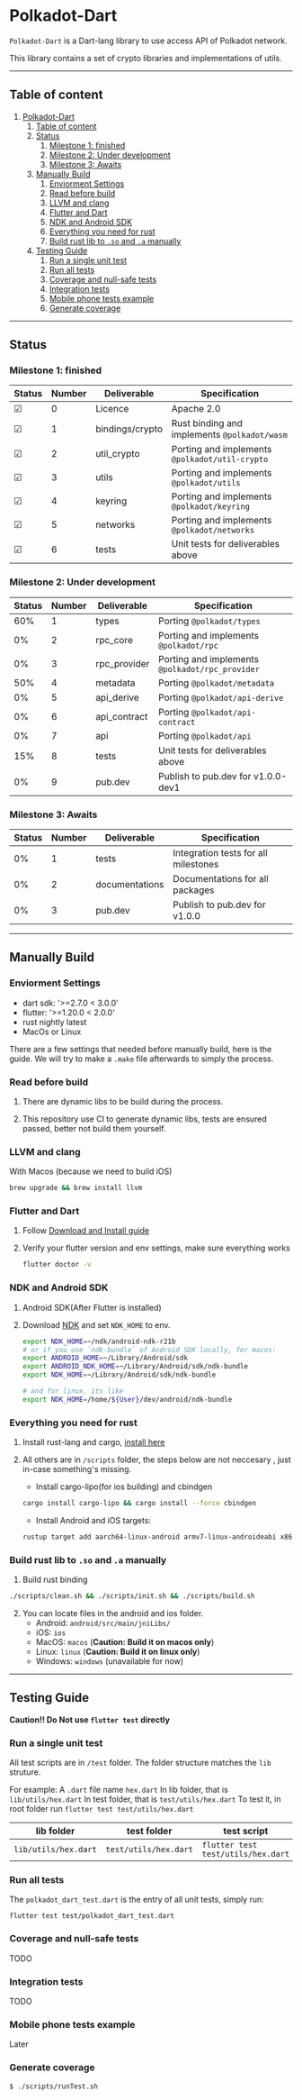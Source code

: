 # Polkadot-Dart

`Polkadot-Dart` is a Dart-lang library to use access API of Polkadot network.

This library contains a set of crypto libraries and implementations of utils.

---
## Table of content
1. [Polkadot-Dart](#polkadot-dart)
   1. [Table of content](#table-of-content)
   2. [Status](#status)
      1. [Milestone 1: finished](#milestone-1-finished)
      2. [Milestone 2: Under development](#milestone-2-under-development)
      3. [Milestone 3: Awaits](#milestone-3-awaits)
   3. [Manually Build](#manually-build)
      1. [Enviorment Settings](#enviorment-settings)
      2. [Read before build](#read-before-build)
      3. [LLVM and clang](#llvm-and-clang)
      4. [Flutter and Dart](#flutter-and-dart)
      5. [NDK and Android SDK](#ndk-and-android-sdk)
      6. [Everything you need for rust](#everything-you-need-for-rust)
      7. [Build rust lib to `.so` and `.a` manually](#build-rust-lib-to-so-and-a-manually)
   4. [Testing Guide](#testing-guide)
      1. [Run a single unit test](#run-a-single-unit-test)
      2. [Run all tests](#run-all-tests)
      3. [Coverage and null-safe tests](#coverage-and-null-safe-tests)
      4. [Integration tests](#integration-tests)
      5. [Mobile phone tests example](#mobile-phone-tests-example)
      6. [Generate coverage](#generate-coverage)

---
## Status

### Milestone 1: finished

| Status  | Number | Deliverable     | Specification                                  |
| ------- | ------ | --------------- | ---------------------------------------------- |
| &#9745; | 0      | Licence         | Apache 2.0                                     |
| &#9745; | 1      | bindings/crypto | Rust binding and implements `@polkadot/wasm`   |
| &#9745; | 2      | util_crypto     | Porting and implements `@polkadot/util-crypto` |
| &#9745; | 3      | utils           | Porting and implements `@polkadot/utils`       |
| &#9745; | 4      | keyring         | Porting and implements `@polkadot/keyring`     |
| &#9745; | 5      | networks        | Porting and implements `@polkadot/networks`    |
| &#9745; | 6      | tests           | Unit tests for deliverables above              |

### Milestone 2: Under development

| Status | Number | Deliverable  | Specification                                   |
| ------ | ------ | ------------ | ----------------------------------------------- |
| 60%    | 1      | types        | Porting `@polkadot/types`                       |
| 0%     | 2      | rpc_core     | Porting and implements `@polkadot/rpc`          |
| 0%     | 3      | rpc_provider | Porting and implements `@polkadot/rpc_provider` |
| 50%    | 4      | metadata     | Porting  `@polkadot/metadata`                   |
| 0%     | 5      | api_derive   | Porting  `@polkadot/api-derive`                 |
| 0%     | 6      | api_contract | Porting  `@polkadot/api-contract`               |
| 0%     | 7      | api          | Porting  `@polkadot/api`                        |
| 15%    | 8      | tests        | Unit tests for deliverables above               |
| 0%     | 9      | pub.dev      | Publish to pub.dev for v1.0.0-dev1              |

### Milestone 3: Awaits

| Status | Number | Deliverable    | Specification                        |
| ------ | ------ | -------------- | ------------------------------------ |
| 0%     | 1      | tests          | Integration tests for all milestones |
| 0%     | 2      | documentations | Documentations for all packages      |
| 0%     | 3      | pub.dev        | Publish to pub.dev for v1.0.0        |

---
## Manually Build
### Enviorment Settings
* dart sdk: '>=2.7.0 < 3.0.0'
* flutter: '>=1.20.0 < 2.0.0'
* rust nightly latest
* MacOs or Linux
  
There are a few settings that needed before manually build, here is the guide.
We will try to make a `.make` file afterwards to simply the process.

### Read before build
1. There are dynamic libs to be build during the process.
   
2. This repository use CI to generate dynamic libs, tests are ensured passed, better not build them yourself.



### LLVM and clang

With Macos (because we need to build iOS)

```bash
brew upgrade && brew install llvm
```

### Flutter and Dart
1. Follow [Download and Install guide](https://flutter.dev/docs/get-started/install)
2. Verify your flutter version and env settings, make sure everything works
   
    ```bash
    flutter doctor -v
    ```

### NDK and Android SDK
1. Android SDK(After Flutter is installed)
2. Download [NDK](https://developer.android.com/ndk/downloads) and set `NDK_HOME` to env.
   
    ```bash
    export NDK_HOME=~/ndk/android-ndk-r21b
    # or if you use `ndk-bundle` of Android SDK locally, for macos:
    export ANDROID_HOME=~/Library/Android/sdk
    export ANDROID_NDK_HOME=~/Library/Android/sdk/ndk-bundle
    export NDK_HOME=~/Library/Android/sdk/ndk-bundle

    # and for linux, its like
    export NDK_HOME=/home/${User}/dev/android/ndk-bundle
    ```

### Everything you need for rust
1. Install rust-lang and cargo, [install here](https://www.rust-lang.org/tools/install)
2. All others are in `/scripts` folder, the steps below are not neccesary , just in-case something's missing.
   
   * Install cargo-lipo(for ios building) and cbindgen
   ```bash
   cargo install cargo-lipo && cargo install --force cbindgen
   ```

   * Install Android and iOS targets:
   ```bash
   rustup target add aarch64-linux-android armv7-linux-androideabi x86_64-linux-android i686-linux-android aarch64-apple-ios x86_64-apple-ios
   ```

### Build rust lib to `.so` and `.a` manually  
1. Build rust binding
```bash
./scripts/clean.sh && ./scripts/init.sh && ./scripts/build.sh
```
2. You can locate files in the android and ios folder.
   * Android: `android/src/main/jniLibs/`
   * iOS:  `ios`
   * MacOS: `macos` (**Caution: Build it on macos only**)
   * Linux: `linux` (**Caution: Build it on linux only**)
   * Windows: `windows` (unavailable for now)

---
## Testing Guide
**Caution!! Do Not use `flutter test` directly**

### Run a single unit test
All test scripts are in `/test` folder. The folder structure matches the `lib` struture.

For example:
A `.dart` file name `hex.dart` 
In lib folder, that is `lib/utils/hex.dart`
In test folder, that is  `test/utils/hex.dart`
To test it, in root folder run `flutter test test/utils/hex.dart`

| lib folder           | test folder           | test script                        |
| -------------------- | --------------------- | ---------------------------------- |
| `lib/utils/hex.dart` | `test/utils/hex.dart` | `flutter test test/utils/hex.dart` |


### Run all tests
The `polkadot_dart_test.dart` is the entry of all unit tests, simply run:

`flutter test test/polkadot_dart_test.dart` 

### Coverage and null-safe tests
TODO

### Integration tests
TODO

### Mobile phone tests example
Later


### Generate coverage
```bash
$ ./scripts/runTest.sh
```






